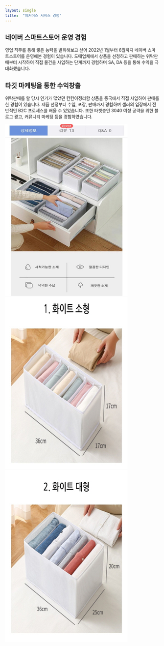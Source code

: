 ```yaml
---
layout: single
title:  "이커머스 서비스 경험"
---
```

## 네이버 스마트스토어 운영 경험

 영업 직무를 통해 쌓은 능력을 발휘해보고 싶어 2022년 1월부터 6월까지 네이버 스마트스토어를 운영해본 경험이 있습니다. 도매업체에서 상품을 선정하고 판매하는 위탁판매부터 시작하여 직접 물건을 사입하는 단계까지 경험하며 SA, DA 등을 통해 수익을 극대화했습니다.



## 타깃 마케팅을 통한 수익창출

 위탁판매를 할 당시 인기가 많았던 칸칸이정리함 상품을 중국에서 직접 사입하여 판매를 한 경험이 있습니다. 제품 선정부터 수입, 포장, 판매까지 경험하며 셀러의 입장에서 전반적인 B2C 프로세스를 배울 수 있었습니다. 또한 타겟층인 3040 여성 공략을 위한 블로그 광고, 커뮤니티 마케팅 등을 경험하였습니다.



<img src="../images/2021-03-21-firs2t/[크기변환]123Screenshot_20220713-232837_NAVER-16577228908376.jpg" alt="[크기변환]123Screenshot_20220713-232837_NAVER" style="zoom: 80%;" />

<img src="../images/2021-03-21-firs2t/[크기변환]123Screenshot_20220713-233130_NAVER.jpg" alt="[크기변환]123Screenshot_20220713-233130_NAVER" style="zoom:80%;" />

<img src="../images/2021-03-21-firs2t/[크기변환]123Screenshot_20220713-233142_NAVER-16577229214339.jpg" alt="[크기변환]123Screenshot_20220713-233142_NAVER" style="zoom:80%;" />
